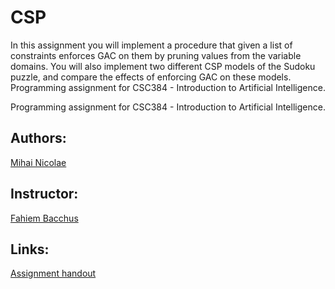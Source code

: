 # CSP
In this assignment you will implement a procedure that given a list of constraints enforces GAC on them by pruning values from the variable domains. You will also implement two different CSP models of the Sudoku puzzle, and compare the effects of enforcing GAC on these models. Programming assignment for CSC384 - Introduction to Artificial Intelligence.

Programming assignment for CSC384 - Introduction to Artificial Intelligence.

## Authors:
[Mihai Nicolae](http://github.com/mnicolae)

## Instructor:
[Fahiem Bacchus](http://www.cs.toronto.edu/~fbacchus/)

## Links:
[Assignment handout](http://mnicolae.github.io/docs/csc384_a2.pdf)
